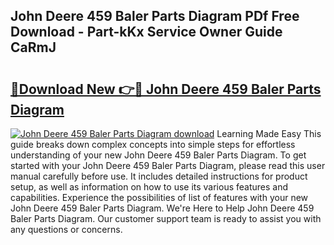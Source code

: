 ## John Deere 459 Baler Parts Diagram PDf Free Download - Part-kKx Service Owner Guide CaRmJ

# <h2><a href="http://dfiyxd.blite.top/?on=John+Deere+459+Baler+Parts+Diagram">🔗Download New 👉🔴 John Deere 459 Baler Parts Diagram</a></h2>

[![John Deere 459 Baler Parts Diagram download](https://i.imgur.com/lujVjoI.png)](http://dfiyxd.blite.top/?on=John+Deere+459+Baler+Parts+Diagram)
Learning Made Easy This guide breaks down complex concepts into simple steps for effortless understanding of your new John Deere 459 Baler Parts Diagram. To get started with your John Deere 459 Baler Parts Diagram, please read this user manual carefully before use. It includes detailed instructions for product setup, as well as information on how to use its various features and capabilities. Experience the possibilities of list of features with your new John Deere 459 Baler Parts Diagram. We're Here to Help John Deere 459 Baler Parts Diagram. Our customer support team is ready to assist you with any questions or concerns.
